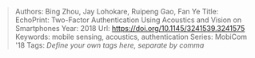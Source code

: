 > Authors: Bing Zhou, Jay Lohokare, Ruipeng Gao, Fan Ye
> Title: EchoPrint: Two-Factor Authentication Using Acoustics and Vision on Smartphones
> Year: 2018
> Url: https://doi.org/10.1145/3241539.3241575
> Keywords: mobile sensing, acoustics, authentication
> Series: MobiCom '18
> Tags: *Define your own tags here, separate by comma*